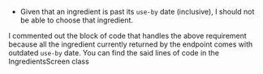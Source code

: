 
- Given that an ingredient is past its `use-by` date (inclusive), I should not be able to choose that ingredient.

I commented out the block of code that handles the above requirement because all the ingredient currently returned by the endpoint comes with outdated `use-by` date. You can find the said lines of code in the IngredientsScreen class
